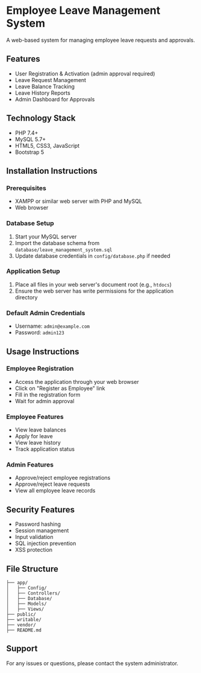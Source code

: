 # Employee Leave Management System

A web-based system for managing employee leave requests and approvals.

## Features
- User Registration & Activation (admin approval required)
- Leave Request Management
- Leave Balance Tracking
- Leave History Reports
- Admin Dashboard for Approvals

## Technology Stack
- PHP 7.4+
- MySQL 5.7+
- HTML5, CSS3, JavaScript
- Bootstrap 5

## Installation Instructions

### Prerequisites
- XAMPP or similar web server with PHP and MySQL
- Web browser

### Database Setup
1. Start your MySQL server
2. Import the database schema from `database/leave_management_system.sql`
3. Update database credentials in `config/database.php` if needed

### Application Setup
1. Place all files in your web server's document root (e.g., `htdocs`)
2. Ensure the web server has write permissions for the application directory

### Default Admin Credentials
- Username: `admin@example.com`
- Password: `admin123`

## Usage Instructions

### Employee Registration
- Access the application through your web browser
- Click on "Register as Employee" link
- Fill in the registration form
- Wait for admin approval

### Employee Features
- View leave balances
- Apply for leave
- View leave history
- Track application status

### Admin Features
- Approve/reject employee registrations
- Approve/reject leave requests
- View all employee leave records

## Security Features
- Password hashing
- Session management
- Input validation
- SQL injection prevention
- XSS protection

## File Structure
```
├── app/
│   ├── Config/
│   ├── Controllers/
│   ├── Database/
│   ├── Models/
│   ├── Views/
├── public/
├── writable/
├── vendor/
├── README.md
```

## Support
For any issues or questions, please contact the system administrator. 
